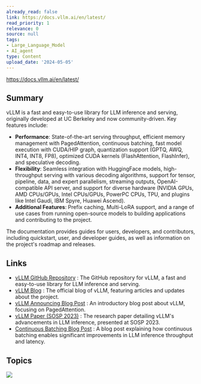 ```yaml
---
already_read: false
link: https://docs.vllm.ai/en/latest/
read_priority: 1
relevance: 0
source: null
tags:
- Large_Language_Model
- AI_agent
type: Content
upload_date: '2024-05-05'
---
```


https://docs.vllm.ai/en/latest/
## Summary

vLLM is a fast and easy-to-use library for LLM inference and serving, originally developed at UC Berkeley and now community-driven. Key features include:

- **Performance**: State-of-the-art serving throughput, efficient memory management with PagedAttention, continuous batching, fast model execution with CUDA/HIP graph, quantization support (GPTQ, AWQ, INT4, INT8, FP8), optimized CUDA kernels (FlashAttention, FlashInfer), and speculative decoding.
- **Flexibility**: Seamless integration with HuggingFace models, high-throughput serving with various decoding algorithms, support for tensor, pipeline, data, and expert parallelism, streaming outputs, OpenAI-compatible API server, and support for diverse hardware (NVIDIA GPUs, AMD CPUs/GPUs, Intel CPUs/GPUs, PowerPC CPUs, TPU, and plugins like Intel Gaudi, IBM Spyre, Huawei Ascend).
- **Additional Features**: Prefix caching, Multi-LoRA support, and a range of use cases from running open-source models to building applications and contributing to the project.

The documentation provides guides for users, developers, and contributors, including quickstart, user, and developer guides, as well as information on the project's roadmap and releases.
## Links

- [vLLM GitHub Repository](https://github.com/vllm-project/vllm) : The GitHub repository for vLLM, a fast and easy-to-use library for LLM inference and serving.
- [vLLM Blog](https://blog.vllm.ai) : The official blog of vLLM, featuring articles and updates about the project.
- [vLLM Announcing Blog Post](https://blog.vllm.ai/2023/06/20/vllm.html) : An introductory blog post about vLLM, focusing on PagedAttention.
- [vLLM Paper (SOSP 2023)](https://arxiv.org/abs/2306.00978) : The research paper detailing vLLM's advancements in LLM inference, presented at SOSP 2023.
- [Continuous Batching Blog Post](https://www.anyscale.com/blog/continuous-batching-llm-inference) : A blog post explaining how continuous batching enables significant improvements in LLM inference throughput and latency.

## Topics

![](topics/Library/vLLM)